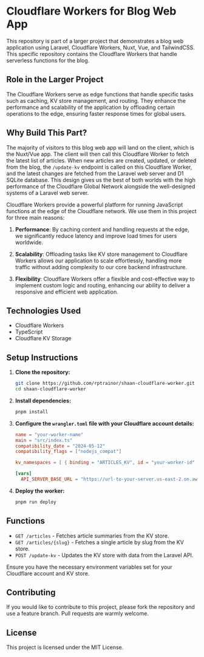 # Cloudflare Workers for Blog Web App

This repository is part of a larger project that demonstrates a blog web application using Laravel, Cloudflare Workers, Nuxt, Vue, and TailwindCSS. This specific repository contains the Cloudflare Workers that handle serverless functions for the blog.

## Role in the Larger Project

The Cloudflare Workers serve as edge functions that handle specific tasks such as caching, KV store management, and routing. They enhance the performance and scalability of the application by offloading certain operations to the edge, ensuring faster response times for global users.

## Why Build This Part?

The majority of visitors to this blog web app will land on the client, which is the Nuxt/Vue app. The client will then call this Cloudflare Worker to fetch the latest list of articles. When new articles are created, updated, or deleted from the blog, the `/update-kv` endpoint is called on this Cloudflare Worker, and the latest changes are fetched from the Laravel web server and D1 SQLite database. This design gives us the best of both worlds with the high performance of the Cloudflare Global Network alongside the well-designed systems of a Laravel web server.

Cloudflare Workers provide a powerful platform for running JavaScript functions at the edge of the Cloudflare network. We use them in this project for three main reasons:

1. **Performance**: By caching content and handling requests at the edge, we significantly reduce latency and improve load times for users worldwide.

2. **Scalability**: Offloading tasks like KV store management to Cloudflare Workers allows our application to scale effortlessly, handling more traffic without adding complexity to our core backend infrastructure.

3. **Flexibility**: Cloudflare Workers offer a flexible and cost-effective way to implement custom logic and routing, enhancing our ability to deliver a responsive and efficient web application.

## Technologies Used

- Cloudflare Workers
- TypeScript
- Cloudflare KV Storage

## Setup Instructions

1. **Clone the repository:**

    ```bash
    git clone https://github.com/rptrainor/shaan-cloudflare-worker.git
    cd shaan-cloudflare-worker
    ```

2. **Install dependencies:**

    ```bash
    pnpm install
    ```

3. **Configure the `wrangler.toml` file with your Cloudflare account details:**

    ```toml
    name = "your-worker-name"
    main = "src/index.ts"
    compatibility_date = "2024-05-12"
    compatibility_flags = ["nodejs_compat"]

    kv_namespaces = [ { binding = "ARTICLES_KV", id = "your-worker-id" } ]

    [vars]
      API_SERVER_BASE_URL = "https://url-to-your-server.us-east-2.on.aws"
    ```

4. **Deploy the worker:**

    ```bash
    pnpm run deploy
    ```

## Functions

- `GET /articles` - Fetches article summaries from the KV store.
- `GET /articles/{slug}` - Fetches a single article by slug from the KV store.
- `POST /update-kv` - Updates the KV store with data from the Laravel API.

Ensure you have the necessary environment variables set for your Cloudflare account and KV store.

## Contributing

If you would like to contribute to this project, please fork the repository and use a feature branch. Pull requests are warmly welcome.

## License

This project is licensed under the MIT License.
